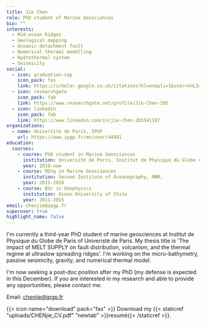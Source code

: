 ```yaml
---
title: Jie Chen
role: PhD student of Marine Geosciences
bio: ""
interests:
  - Mid-ocean Ridges
  - Geological mapping
  - Oceanic detachment fault
  - Numerical thermal modelling
  - Hydrothermal system
  - Seismicity
social:
  - icon: graduation-cap
    icon_pack: fas
    link: https://scholar.google.co.uk/citations?hl=en&pli=1&user=VnL3zvMAAAAJ
  - icon: researchgate
    icon_pack: fab
    link: https://www.researchgate.net/profile/Jie-Chen-295
  - icon: linkedin
    icon_pack: fab
    link: https://www.linkedin.com/in/jie-chen-2b5541187
organizations:
  - name: Universitè de Paris, IPGP
    url: https://www.ipgp.fr/en/user/44891
education:
  courses:
    - course: PhD student in Marine Geosciences
      institution: Universitè de Paris, Institut de Physique du Globe de Paris
      year: 2018-now
    - course: MEng in Marine Geosciences
      institution: Second Institute of Oceanography, MNR,
      year: 2015-2018
    - course: BSc in Geophysics
      institution: Ocean University of China
      year: 2011-2015
email: chenjie@ipgp.fr
superuser: true
highlight_name: false
---
```


I'm currently a third-year PhD student of marine geosciences at Institut de Physique du Globe de Paris of Univeristè de Paris. My thesis title is 'The impact of MELT SUPPLY on fault distribution, volcanism, and the thermal regime at ultraslow spreading ridges'. I'm working on the micro-bathymetry, passive seismicity, gravity, and numerical thermal model.

I'm now seeking a post-doc position after my PhD (my defense is expected in this December). If you are interested in my research and able to provide any opportunities, please contact me.

Email: chenjie@ipgp.fr

{{< icon name="download" pack="fas" >}} Download my {{< staticref "uploads/CHENjie_CV.pdf" "newtab" >}}resumé{{< /staticref >}}.
